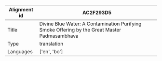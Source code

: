 |Alignment id | AC2F293D5
| --- | --- 
|Title | Divine Blue Water: A Contamination Purifying Smoke Offering by the Great Master Padmasambhava 
|Type | translation
|Languages | ['en', 'bo']